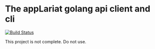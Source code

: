 # The appLariat golang api client and cli

[![Build Status](https://travis-ci.org/applariat/go-apl.svg?branch=master)](https://travis-ci.org/applariat/go-apl)

This project is not complete. Do not use.

